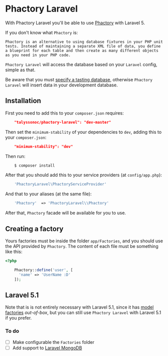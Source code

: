 # Phactory Laravel

With Phactory Laravel you'll be able to use [Phactory](http://phactory.org/) with Laravel 5.

If you don't know what `Phactory` is:

	Phactory is an alternative to using database fixtures in your PHP unit tests. Instead of maintaining a separate XML file of data, you define a blueprint for each table and then create as many different objects as you need in your PHP code.

`Phactory Laravel` will access the database based on your `Laravel` config, simple as that.

Be aware that you must [specify a tasting database](https://laracasts.com/discuss/channels/testing/how-to-specify-a-testing-database-in-laravel-5), otherwise `Phactory Laravel` will insert data in your development database.

## Installation

First you need to add this to your `composer.json` requires:

```json
	"talyssonoc/phactory-laravel": "dev-master"
```

Then set the `minimum-stability` of your dependencies to `dev`, adding this to your `composer.json`:

```json
	"minimum-stability": "dev"
```

Then run:

```sh
	$ composer install
```

After that you should add this to your service providers (at `config/app.php`):

```php
	'PhactoryLaravel\PhactoryServiceProvider'
```

And that to your aliases (at the same file):

```php
	'Phactory'	=> 'PhactoryLaravel\\Phactory'
```

After that, `Phactory` facade will be available for you to use.

## Creating a factory

Yours factories must be inside the folder `app/Factories`, and you should use the API provided by `Phactory`. The content of each file must be something like this:

```php
<?php

	Phactory::define('user', [
	  'name' => 'UserName :D'
	]);
```

## Laravel 5.1

Note that is is not entirely necessary with Laravel 5.1, since it has [model factories](http://laravel.com/docs/master/testing#model-factories) _out-of-box_, but you can still use `Phactory Laravel` with Laravel 5.1 if you prefer.


### To do

- [ ] Make configurable the `Factories` folder
- [ ] Add support to [Laravel MongoDB](https://github.com/jenssegers/laravel-mongodb)
